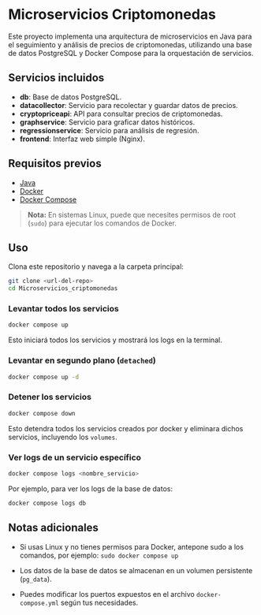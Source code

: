 # Microservicios Criptomonedas

Este proyecto implementa una arquitectura de microservicios en Java para el seguimiento y análisis de precios de criptomonedas, utilizando una base de datos PostgreSQL y Docker Compose para la orquestación de servicios.

## Servicios incluidos

- **db**: Base de datos PostgreSQL.
- **datacollector**: Servicio para recolectar y guardar datos de precios.
- **cryptopriceapi**: API para consultar precios de criptomonedas.
- **graphservice**: Servicio para graficar datos históricos.
- **regressionservice**: Servicio para análisis de regresión.
- **frontend**: Interfaz web simple (Nginx).

## Requisitos previos

- [Java](https://www.java.com/es/download/linux_manual.jsp)
- [Docker](https://docs.docker.com/get-docker/)
- [Docker Compose](https://docs.docker.com/compose/)
> **Nota:** En sistemas Linux, puede que necesites permisos de root (`sudo`) para ejecutar los comandos de Docker.

## Uso

Clona este repositorio y navega a la carpeta principal:

```sh
git clone <url-del-repo>
cd Microservicios_criptomonedas
```

### Levantar todos los servicios
```sh
docker compose up
```
Esto iniciará todos los servicios y mostrará los logs en la terminal.

### Levantar en segundo plano (`detached`)
```sh
docker compose up -d
```

### Detener los servicios
```sh
docker compose down
```
Esto detendra todos los servicios creados por docker y eliminara dichos servicios, incluyendo los `volumes`.

### Ver logs de un servicio específico
```sh
docker compose logs <nombre_servicio>
```
Por ejemplo, para ver los logs de la base de datos:
```sh
docker compose logs db
```

## Notas adicionales
- Si usas Linux y no tienes permisos para Docker, antepone sudo a los comandos, por ejemplo:
`sudo docker compose up`

- Los datos de la base de datos se almacenan en un volumen persistente (`pg_data`).

- Puedes modificar los puertos expuestos en el archivo `docker-compose.yml` según tus necesidades.